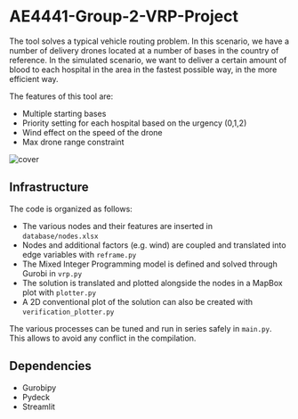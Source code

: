 # AE4441-Group-2-VRP-Project

The tool solves a typical vehicle routing problem. In this scenario, we have a number of delivery drones located at a 
number of bases in the country of reference. In the simulated scenario, we want to deliver a certain amount of blood 
to each hospital in the area in the fastest possible way, in the more efficient way. 

The features of this tool are:

- Multiple starting bases
- Priority setting for each hospital based on the urgency (0,1,2)
- Wind effect on the speed of the drone
- Max drone range constraint

![cover](https://i.imgur.com/poZbiU0.png)

## Infrastructure

The code is organized as follows:

- The various nodes and their features are inserted in `database/nodes.xlsx`
- Nodes and additional factors (e.g. wind) are coupled and translated into edge variables with `reframe.py`
- The Mixed Integer Programming model is defined and solved through Gurobi in `vrp.py`
- The solution is translated and plotted alongside the nodes in a MapBox plot with `plotter.py`
- A 2D conventional plot of the solution can also be created with `verification_plotter.py`

The various processes can be tuned and run in series safely in `main.py`. This allows to avoid any conflict in the 
compilation.

## Dependencies

- Gurobipy
- Pydeck
- Streamlit


